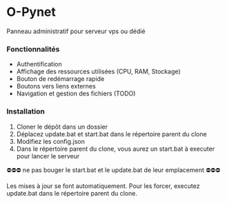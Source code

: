 # O-Pynet
Panneau administratif pour serveur vps ou dédié

### Fonctionnalités
- Authentification 
- Affichage des ressources utilisées (CPU, RAM, Stockage)
- Bouton de redémarrage rapide
- Boutons vers liens externes
- Navigation et gestion des fichiers (TODO)

### Installation
1. Cloner le dépôt dans un dossier
2. Déplacez update.bat et start.bat dans le répertoire parent du clone
3. Modifiez les config.json
4. Dans le répertoire parent du clone, vous aurez un start.bat à executer pour lancer le serveur

⛔⛔⛔ ne pas bouger le start.bat et le update.bat de leur emplacement ⛔⛔⛔

Les mises à jour se font automatiquement. Pour les forcer, executez update.bat dans le répertoire parent du clone.
